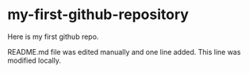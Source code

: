 # my-first-github-repository
Here is my first github repo.

README.md file was edited manually and one line added. This line was modified locally.
